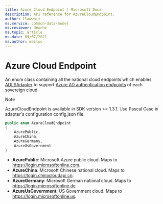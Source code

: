 ```yaml
---
title: Azure Cloud Endpoint | Microsoft Docs
description: API reference for AzureCloudEndpoint.
author: llawwaii
ms.service: common-data-model
ms.reviewer: deonhe 
ms.topic: article
ms.date: 09/07/2021
ms.author: weiluo
---
```


# Azure Cloud Endpoint

An enum class containing all the national cloud endpoints which enables [ADLSAdapter](./../storage/adlsadapter.md) to support [Azure AD authentication endpoints](/azure/active-directory/develop/authentication-national-cloud#azure-ad-authentication-endpoints) of each sovereign cloud.

> [!NOTE]
> AzureCloudEndpoint is available in SDK version >= 1.3.1. Use Pascal Case in adapter's configuration config.json file.

```csharp
public enum AzureCloudEndpoint
{
    AzurePublic,
    AzureChina,
    AzureGermany,
    AzureUsGovernment
}
```

* **AzurePublic**: Microsoft Azure public cloud. Maps to https://login.microsoftonline.com.
* **AzureChina**: Microsoft Chinese national cloud. Maps to https://login.chinacloudapi.cn.
* **AzureGermany**: Microsoft German national cloud. Maps to https://login.microsoftonline.de.
* **AzureUsGovernment**: US Government cloud. Maps to https://login.microsoftonline.us.

